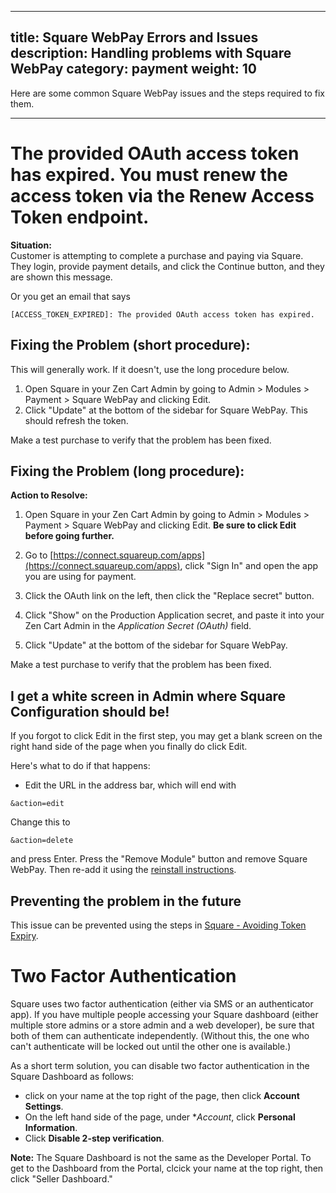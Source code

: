  ---
title: Square WebPay Errors and Issues 
description: Handling problems with Square WebPay
category: payment
weight: 10
---

Here are some common Square WebPay issues and the steps required to fix them. 

--- 

#  The provided OAuth access token has expired. You must renew the access token via the Renew Access Token endpoint. 

**Situation:**  
Customer is attempting to complete a purchase and paying via Square. They login, provide payment details, and click the Continue button, and they are shown this message. 

Or you get an email that says 

```
[ACCESS_TOKEN_EXPIRED]: The provided OAuth access token has expired. 
```

## Fixing the Problem (short procedure):

This will generally work.  If it doesn't, use the long procedure below. 
1. Open Square in your Zen Cart Admin by going to Admin > Modules > Payment > Square WebPay and clicking Edit.  
1. Click "Update" at the bottom of the sidebar for Square WebPay.  This should refresh the token. 

Make a test purchase to verify that the problem has been fixed. 

## Fixing the Problem (long procedure):
**Action to Resolve:** 

1. Open Square in your Zen Cart Admin by going to Admin > Modules > Payment > Square WebPay and clicking Edit.  **Be sure to click Edit before going further.**

1. Go to [https://connect.squareup.com/apps](https://connect.squareup.com/apps), click "Sign In" and open the app you are using for payment. 

1. Click the OAuth link on the left, then click the "Replace secret" button.

1. Click "Show" on the Production Application secret, and paste it into your Zen Cart Admin in the *Application Secret (OAuth)* field. 

1. Click "Update" at the bottom of the sidebar for Square WebPay.  

Make a test purchase to verify that the problem has been fixed. 

## I get a white screen in Admin where Square Configuration should be!

If you forgot to click Edit in the first step, you may get a blank screen on the right hand side of the page when you finally do click Edit.

Here's what to do if that happens: 

- Edit the URL in the address bar, which will end with 

```
&action=edit
```

Change this to 

```
&action=delete 
```

and press Enter.  Press the "Remove Module" button and remove Square WebPay.  Then re-add it using the [reinstall instructions](/user/payment/square/#reinstalling-square-web-payments). 

## Preventing the problem in the future 

This issue can be prevented using the steps in [Square - Avoiding Token Expiry](/user/payment/square_avoiding_token_expiry/).

#  Two Factor Authentication

Square uses two factor authentication (either via SMS or an authenticator app).  If you have multiple people accessing your Square dashboard (either multiple store admins or a store admin and a web developer), be sure that both of them can authenticate independently. (Without this, the one who can't authenticate will be locked out until the other one is available.)

As a short term solution, you can disable two factor authentication in the Square Dashboard as follows: 
- click on your name at the top right of the page, then click **Account Settings**.
- On the left hand side of the page, under **Account*, click **Personal Information**. 
- Click **Disable 2-step verification**.

**Note:** The Square Dashboard is not the same as the Developer Portal.  To get to the Dashboard from the Portal, clcick your name at the top right, then click "Seller Dashboard." 

